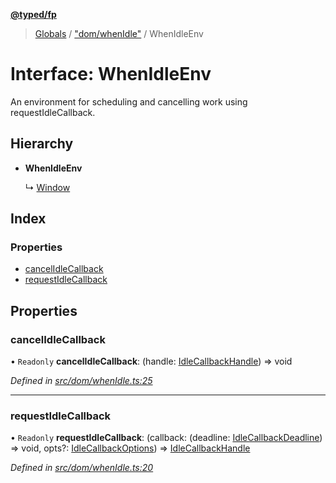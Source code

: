**[@typed/fp](../README.md)**

> [Globals](../globals.md) / ["dom/whenIdle"](../modules/_dom_whenidle_.md) / WhenIdleEnv

# Interface: WhenIdleEnv

An environment for scheduling and cancelling work using requestIdleCallback.

## Hierarchy

* **WhenIdleEnv**

  ↳ [Window](_dom_whenidle_.__global.window.md)

## Index

### Properties

* [cancelIdleCallback](_dom_whenidle_.whenidleenv.md#cancelidlecallback)
* [requestIdleCallback](_dom_whenidle_.whenidleenv.md#requestidlecallback)

## Properties

### cancelIdleCallback

• `Readonly` **cancelIdleCallback**: (handle: [IdleCallbackHandle](../modules/_dom_whenidle_.idlecallbackhandle.md)) => void

*Defined in [src/dom/whenIdle.ts:25](https://github.com/TylorS/typed-fp/blob/ac98ca1/src/dom/whenIdle.ts#L25)*

___

### requestIdleCallback

• `Readonly` **requestIdleCallback**: (callback: (deadline: [IdleCallbackDeadline](../modules/_dom_whenidle_.md#idlecallbackdeadline)) => void, opts?: [IdleCallbackOptions](../modules/_dom_whenidle_.md#idlecallbackoptions)) => [IdleCallbackHandle](../modules/_dom_whenidle_.idlecallbackhandle.md)

*Defined in [src/dom/whenIdle.ts:20](https://github.com/TylorS/typed-fp/blob/ac98ca1/src/dom/whenIdle.ts#L20)*
